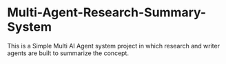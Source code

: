 # Multi-Agent-Research-Summary-System
This is a Simple Multi AI Agent system project in which research and writer agents are built to summarize the concept.
